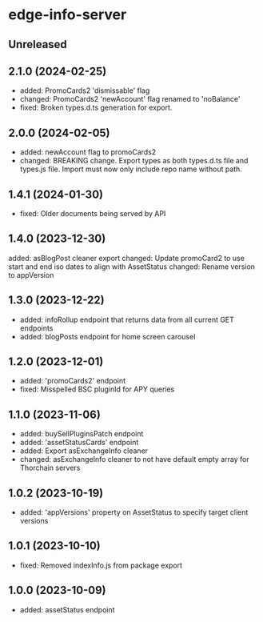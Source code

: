 # edge-info-server

## Unreleased

## 2.1.0 (2024-02-25)

- added: PromoCards2 'dismissable' flag
- changed: PromoCards2 'newAccount' flag renamed to 'noBalance'
- fixed: Broken types.d.ts generation for export.

## 2.0.0 (2024-02-05)

- added: newAccount flag to promoCards2
- changed: BREAKING change. Export types as both types.d.ts file and types.js file. Import must now only include repo name without path.

## 1.4.1 (2024-01-30)

- fixed: Older documents being served by API

## 1.4.0 (2023-12-30)

  added: asBlogPost cleaner export
  changed: Update promoCard2 to use start and end iso dates to align with AssetStatus
  changed: Rename version to appVersion

## 1.3.0 (2023-12-22)

- added: infoRollup endpoint that returns data from all current GET endpoints
- added: blogPosts endpoint for home screen carousel

## 1.2.0 (2023-12-01)

- added: 'promoCards2' endpoint
- fixed: Misspelled BSC pluginId for APY queries

## 1.1.0 (2023-11-06)

- added: buySellPluginsPatch endpoint
- added: 'assetStatusCards' endpoint
- added: Export asExchangeInfo cleaner
- changed: asExchangeInfo cleaner to not have default empty array for Thorchain servers

## 1.0.2 (2023-10-19)

- added: 'appVersions' property on AssetStatus to specify target client versions

## 1.0.1 (2023-10-10)

- fixed: Removed indexInfo.js from package export

## 1.0.0 (2023-10-09)

- added: assetStatus endpoint
